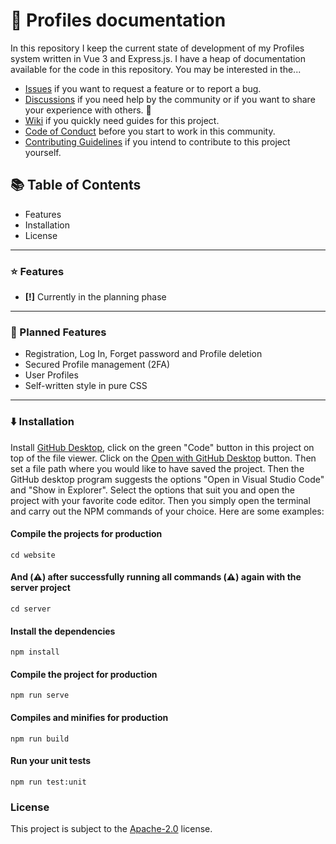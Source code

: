 # 👤 Profiles documentation
In this repository I keep the current state of development of my Profiles system written in Vue 3 and Express.js. I have a heap of documentation available for the code in this repository. You may be interested in the...

* [Issues](https://github.com/nicokempe/Profiles/issues) if you want to request a feature or to report a bug.
* [Discussions](https://github.com/nicokempe/Profiles/discussions) if you need help by the community or if you want to share your experience with others. 💓
* [Wiki](https://github.com/nicokempe/Profiles/wiki) if you quickly need guides for this project.
* [Code of Conduct](https://github.com/nicokempe/Profiles/blob/production/docs/code_of_conduct.md) before you start to work in this community.
* [Contributing Guidelines](https://github.com/nicokempe/Profiles/blob/production/docs/contributing.md) if you intend to contribute to this project yourself. 

## 📚 Table of Contents
- Features
- Installation
- License
---

### ⭐ Features
- **[!]** Currently in the planning phase

---

### 🌙 Planned Features
- Registration, Log In, Forget password and Profile deletion 
- Secured Profile management (2FA)
- User Profiles
- Self-written style in pure CSS

---

### ⬇️ Installation
Install [GitHub Desktop](https://desktop.github.com/), click on the green "Code" button in this project on top of the file viewer. Click on the [Open with GitHub Desktop](x-github-client://openRepo/https://github.com/nicokempe/Profiles) button. Then set a file path where you would like to have saved the project. Then the GitHub desktop program suggests the options "Open in Visual Studio Code" and "Show in Explorer". Select the options that suit you and open the project with your favorite code editor. Then you simply open the terminal and carry out the NPM commands of your choice. Here are some examples:


#### Compile the projects for production
```
cd website
```

#### And (⚠️) after successfully running all commands (⚠️) again with the server project
```
cd server
```

#### Install the dependencies
```
npm install
```

#### Compile the project for production
```
npm run serve
```

#### Compiles and minifies for production
```
npm run build
```

#### Run your unit tests
```
npm run test:unit
```

### License
This project is subject to the [Apache-2.0](https://github.com/nicokempe/Profiles/blob/production/LICENSE) license. 
